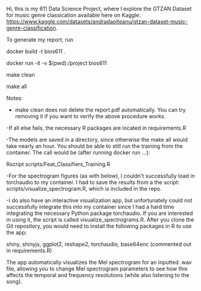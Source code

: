 Hi, this is my 611 Data Science Project, where I explore the GTZAN Dataset for music genre classication available here on Kaggle: https://www.kaggle.com/datasets/andradaolteanu/gtzan-dataset-music-genre-classification.

To generate my report, run

docker build -t bios611 .

docker run -it -v $(pwd):/project bios611

make clean

make all



Notes:

- make clean does not delete the report.pdf automatically. You can try removing it if you want to verify the above procedure works.

-If all else fails, the necessary R packages are located in requirements.R

-The models are saved in a directory, since otherwise the make all would take nearly an hour. You should be able to still run the training from the container. The call would be (after running docker run ...):

Rscript scripts/Feat_Classifiers_Training.R

-For the spectrogram figures (as with below), I couldn't successfully load in torchaudio to my container. I had to save the results from a the script: scripts/visualize_spectrogram.R, which is included in the repo.

-I do also have an interactive visualization app, but unfortunately could not successfully integrate this into my container since I had a hard time integrating the necessary Python package torchaudio. If you are interested in using it, the script is called visualize_spectrograms.R. After you clone the Git repository, you would need to install the following packages in R to use the app:

shiny, shinyjs, ggplot2, reshape2, torchaudio, base64enc (commented out in requirements.R)

The app automatically visualizes the Mel spectrogram for an inputted .wav file, allowing you to change Mel spectrogram parameters to see how this affects the temporal and frequency resolutions (while also listening to the song).
